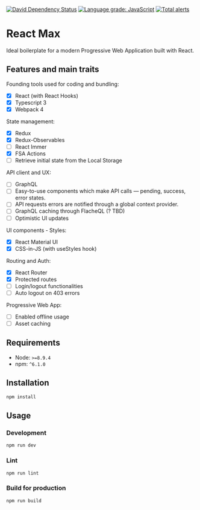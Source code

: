 [![David Dependency Status](https://david-dm.org/iliketomatoes/react-max.svg)](https://david-dm.org/iliketomatoes/react-max)
[![Language grade: JavaScript](https://img.shields.io/lgtm/grade/javascript/g/iliketomatoes/react-max.svg?logo=lgtm&logoWidth=18)](https://lgtm.com/projects/g/iliketomatoes/react-max/context:javascript)
[![Total alerts](https://img.shields.io/lgtm/alerts/g/iliketomatoes/react-max.svg?logo=lgtm&logoWidth=18)](https://lgtm.com/projects/g/iliketomatoes/react-max/alerts/)

# React Max

Ideal boilerplate for a modern Progressive Web Application built with React.

## Features and main traits

Founding tools used for coding and bundling:

- [x] React (with React Hooks)
- [x] Typescript 3
- [x] Webpack 4

State management:

- [x] Redux
- [x] Redux-Observables
- [ ] React Immer
- [x] FSA Actions
- [ ] Retrieve initial state from the Local Storage

API client and UX:

- [ ] GraphQL
- [ ] Easy-to-use components which make API calls — pending, success, error states.
- [ ] API requests errors are notified through a global context provider.
- [ ] GraphQL caching through FlacheQL (? TBD)
- [ ] Optimistic UI updates

UI components - Styles:

- [x] React Material UI
- [x] CSS-in-JS (with useStyles hook)

Routing and Auth:

- [x] React Router
- [x] Protected routes
- [ ] Login/logout functionalities
- [ ] Auto logout on 403 errors

Progressive Web App:

- [ ] Enabled offline usage
- [ ] Asset caching

## Requirements

- Node: `>=8.9.4`
- npm: `^6.1.0`

## Installation

```bash
npm install
```

## Usage

### Development

`npm run dev`

### Lint

`npm run lint`

### Build for production

`npm run build`
